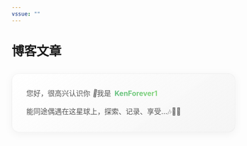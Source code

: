 ```yaml
---
vssue: ""
---
```


# 博客文章

<div class="intro-container">
  <div class="intro-text">
    <span class="greeting">您好，很高兴认识你 <span class="wave">👋</span>我是 <span class="highlight">KenForever1</span></span>
    <span class="greeting">能同途偶遇在这星球上，探索、记录、享受…🎶🐧😆</span>
  </div>
</div>

<style>
.intro-container {
  background: linear-gradient(145deg, rgba(255,255,255,0.8) 0%, rgba(240,240,240,0.6) 100%);
  border-radius: 16px;
  padding: 2rem;
  margin: 2rem 0;
  box-shadow: 0 4px 20px rgba(0,0,0,0.05);
  border: 1px solid rgba(200,200,200,0.2);
  transition: all 0.3s ease;
}

.intro-container:hover {
  transform: translateY(-5px);
  box-shadow: 0 8px 25px rgba(0,0,0,0.1);
}

.intro-text {
  display: flex;
  flex-direction: column;
  gap: 1rem;
}

.greeting, .name {
  display: block;
  font-size: 1.0rem;
  line-height: 1.6;
  color: #555;
  /* font-family: 'LXGW WenKai', sans-serif; */
}

.highlight {
  background: linear-gradient(120deg,rgb(96, 189, 127) 0%,rgb(135, 215, 123) 100%);
  background-clip: text;
  -webkit-background-clip: text;
  color: transparent;
  font-weight: bold;
  padding: 0 0.2rem;
  position: relative;
}

.wave {
  display: inline-block;
  animation: wave 1.5s infinite;
  transform-origin: 70% 70%;
}

@keyframes wave {
  0% { transform: rotate(0deg); }
  10% { transform: rotate(14deg); }
  20% { transform: rotate(-8deg); }
  30% { transform: rotate(14deg); }
  40% { transform: rotate(-4deg); }
  50% { transform: rotate(10deg); }
  60% { transform: rotate(0deg); }
  100% { transform: rotate(0deg); }
}

/* 深色模式适配 */
[data-md-color-scheme="slate"] .intro-container {
  background: linear-gradient(145deg, rgba(31,33,40) 0%, rgba(31,33,40) 100%);
  border: 1px solid rgba(80,80,80,0.2);
}

[data-md-color-scheme="slate"] .greeting, 
[data-md-color-scheme="slate"] .name {
  color: #e0e0e0;
}

[data-md-color-scheme="slate"] .highlight {
  background: linear-gradient(120deg, #7BA7D7 0%, #A8C5E5 100%);
  background-clip: text;
  -webkit-background-clip: text;
}

/* 移动端适配 */
@media (max-width: 768px) {
  .intro-container {
    padding: 1.5rem;
    margin: 1.5rem 0;
  }
  
  .greeting, .name {
    font-size: 1.3rem;
  }
}
</style>
